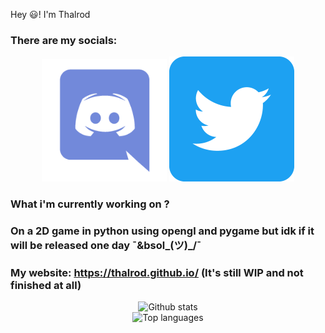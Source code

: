 Hey 😃!
I'm Thalrod

### There are my socials:
<p align=center>
  <a href="https://dsc.bio/thalrod_"><img src="https://raw.githubusercontent.com/Thalrod/Thalrod/main/images/Discord.png" width="200" /></a>
  <a href="https://twitter.com/Thalrod"><img src="https://raw.githubusercontent.com/Thalrod/Thalrod/main/images/Twitter.png" width="200" /></a>
</p>

### What i'm currently working on ?
### On a 2D game in python using opengl and pygame but idk if it will be released one day ¯&bsol\_(ツ)_/¯
### My website: https://thalrod.github.io/ (It's still WIP and not finished at all)

<p align=center>
  <img alt="Github stats" src="https://github-readme-stats.vercel.app/api?username=Thalrod&show_icons=true&count_private=true&theme=dracula" />
  <br /><img alt="Top languages" src="https://github-readme-stats.vercel.app/api/top-langs/?username=Thalrod&theme=dracula&card_width=800" />
</p>
